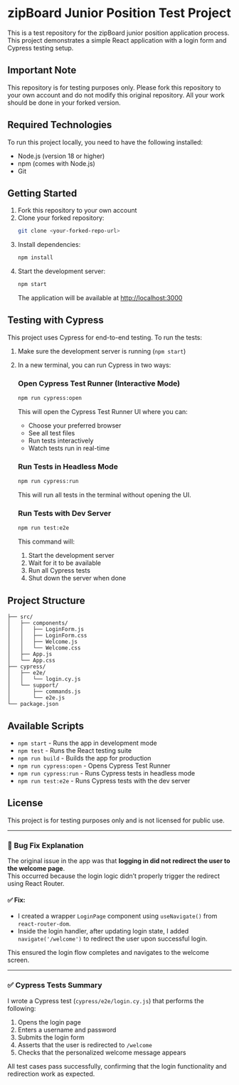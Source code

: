 # zipBoard Junior Position Test Project

This is a test repository for the zipBoard junior position application process. This project demonstrates a simple React application with a login form and Cypress testing setup.

## Important Note

This repository is for testing purposes only. Please fork this repository to your own account and do not modify this original repository. All your work should be done in your forked version.

## Required Technologies

To run this project locally, you need to have the following installed:

- Node.js (version 18 or higher)
- npm (comes with Node.js)
- Git

## Getting Started

1. Fork this repository to your own account
2. Clone your forked repository:
   ```bash
   git clone <your-forked-repo-url>
   ```
3. Install dependencies:
   ```bash
   npm install
   ```
4. Start the development server:
   ```bash
   npm start
   ```
   The application will be available at [http://localhost:3000](http://localhost:3000)

## Testing with Cypress

This project uses Cypress for end-to-end testing. To run the tests:

1. Make sure the development server is running (`npm start`)
2. In a new terminal, you can run Cypress in two ways:

   ### Open Cypress Test Runner (Interactive Mode)
   ```bash
   npm run cypress:open
   ```
   This will open the Cypress Test Runner UI where you can:
   - Choose your preferred browser
   - See all test files
   - Run tests interactively
   - Watch tests run in real-time

   ### Run Tests in Headless Mode
   ```bash
   npm run cypress:run
   ```
   This will run all tests in the terminal without opening the UI.

   ### Run Tests with Dev Server
   ```bash
   npm run test:e2e
   ```
   This command will:
   1. Start the development server
   2. Wait for it to be available
   3. Run all Cypress tests
   4. Shut down the server when done

## Project Structure

```
├── src/
│   ├── components/
│   │   ├── LoginForm.js
│   │   ├── LoginForm.css
│   │   ├── Welcome.js
│   │   └── Welcome.css
│   ├── App.js
│   └── App.css
├── cypress/
│   ├── e2e/
│   │   └── login.cy.js
│   └── support/
│       ├── commands.js
│       └── e2e.js
└── package.json
```

## Available Scripts

- `npm start` - Runs the app in development mode
- `npm test` - Runs the React testing suite
- `npm run build` - Builds the app for production
- `npm run cypress:open` - Opens Cypress Test Runner
- `npm run cypress:run` - Runs Cypress tests in headless mode
- `npm run test:e2e` - Runs Cypress tests with the dev server

## License

This project is for testing purposes only and is not licensed for public use.

---

### 🐛 Bug Fix Explanation

The original issue in the app was that **logging in did not redirect the user to the welcome page**.  
This occurred because the login logic didn’t properly trigger the redirect using React Router.

#### ✅ Fix:
- I created a wrapper `LoginPage` component using `useNavigate()` from `react-router-dom`.
- Inside the login handler, after updating login state, I added `navigate('/welcome')` to redirect the user upon successful login.

This ensured the login flow completes and navigates to the welcome screen.

---

### ✅ Cypress Tests Summary

I wrote a Cypress test (`cypress/e2e/login.cy.js`) that performs the following:

1. Opens the login page
2. Enters a username and password
3. Submits the login form
4. Asserts that the user is redirected to `/welcome`
5. Checks that the personalized welcome message appears

All test cases pass successfully, confirming that the login functionality and redirection work as expected.




